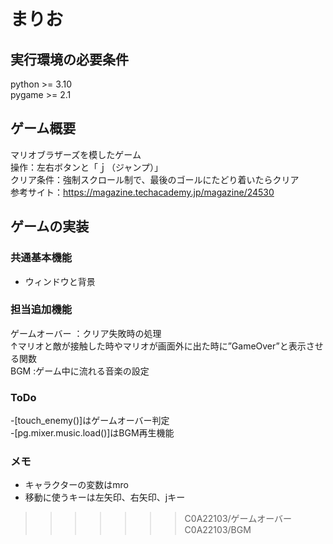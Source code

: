 # まりお   
## 実行環境の必要条件   
python >= 3.10  
pygame >= 2.1  
## ゲーム概要  
マリオブラザーズを模したゲーム  
操作：左右ボタンと「ｊ（ジャンプ）」  
クリア条件：強制スクロール制で、最後のゴールにたどり着いたらクリア  
参考サイト：https://magazine.techacademy.jp/magazine/24530  
##  ゲームの実装  
###  共通基本機能   
* ウィンドウと背景   
### 担当追加機能  
ゲームオーバー ：クリア失敗時の処理  
↑マリオと敵が接触した時やマリオが画面外に出た時に”GameOver”と表示させる関数  
BGM :ゲーム中に流れる音楽の設定  
### ToDo   
-[touch_enemy()]はゲームオーバー判定  
-[pg.mixer.music.load()]はBGM再生機能  
### メモ  
* キャラクターの変数はmro  
* 移動に使うキーは左矢印、右矢印、jキー  
>>>>>>> C0A22103/ゲームオーバー C0A22103/BGM  
